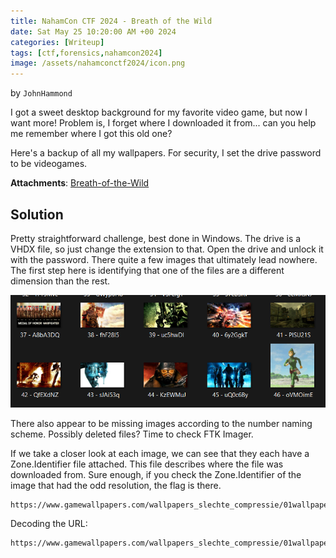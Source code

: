 ```yaml
---
title: NahamCon CTF 2024 - Breath of the Wild
date: Sat May 25 10:20:00 AM +00 2024
categories: [Writeup]
tags: [ctf,forensics,nahamcon2024]
image: /assets/nahamconctf2024/icon.png
---
```

by `JohnHammond`

I got a sweet desktop background for my favorite video game, but now I want more! Problem is, I forget where I downloaded it from... can you help me remember where I got this old one?

Here's a backup of all my wallpapers. For security, I set the drive password to be videogames.

**Attachments**: 
[Breath-of-the-Wild](https://github.com/alhumaw/alhumaw.github.io/blob/main/assets/nahamconctf2024/breath-of-the-wild.7z)

## Solution
Pretty straightforward challenge, best done in Windows. The drive is a VHDX file, so just change the extension to that. Open the drive and unlock it with the password. There quite a few images that ultimately lead nowhere. The first step here is identifying that one of the files are a different dimension than the rest.


![xor](/assets/nahamconctf2024/link.png)

There also appear to be missing images according to the number naming scheme. Possibly deleted files? Time to check FTK Imager. 

If we take a closer look at each image, we can see that they each have a Zone.Identifier file attached. This file describes where the file was downloaded from.
Sure enough, if you check the Zone.Identifier of the image that had the odd resolution, the flag is there.

```
https://www.gamewallpapers.com/wallpapers_slechte_compressie/01wallpapers/&#102;&%23108;&%2397;&%23103;&%23123;&%2356;&%2351;&%23102;&%2350;&%2398;&%2348;&%2397;&%2356;&%2399;&%23101;&%2351;&%2357;&%23102;&%2350;&%23101;&%2353;&%2398;&%2397;&%2349;&%23100;&%2354;&%2399;&%2355;&%2348;&%23101;&%2357;&%2355;&%23102;&%2350;&%2357;&%2349;&%23101;&%23125
```

Decoding the URL:

```
https://www.gamewallpapers.com/wallpapers_slechte_compressie/01wallpapers/flag{83f2b0a8ce39f2e5ba1d6c70e97f291e}
```
